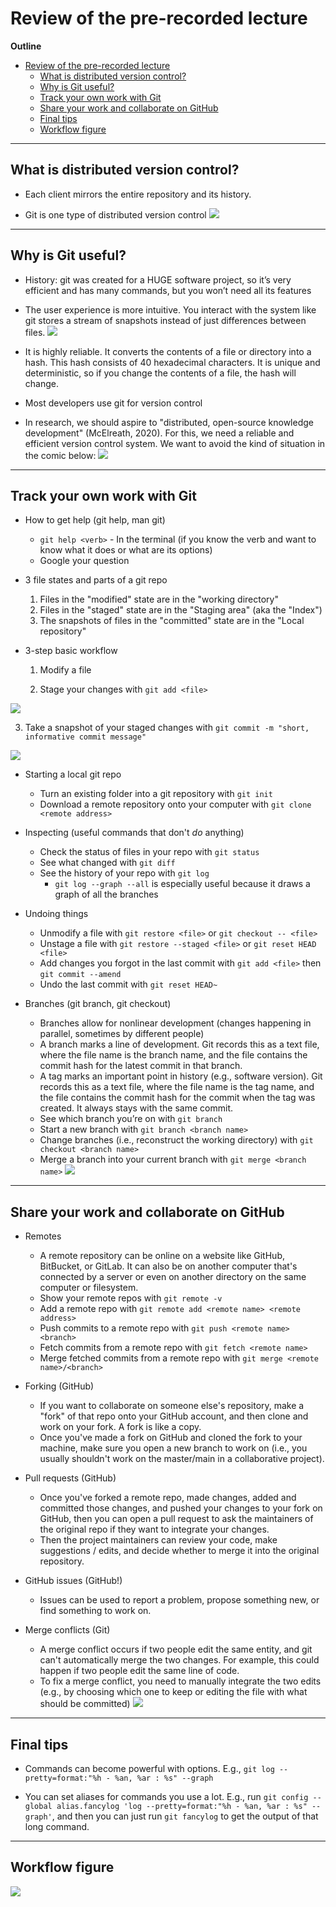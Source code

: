 # Review of the pre-recorded lecture

**Outline**

- [Review of the pre-recorded lecture](#review-of-the-pre-recorded-lecture)
  - [What is distributed version control?](#what-is-distributed-version-control)
  - [Why is Git useful?](#why-is-git-useful)
  - [Track your own work with Git](#track-your-own-work-with-git)
  - [Share your work and collaborate on GitHub](#share-your-work-and-collaborate-on-github)
  - [Final tips](#final-tips)
  - [Workflow figure](#workflow-figure)

---

## What is distributed version control?

- Each client mirrors the entire repository and its history.

- Git is one type of distributed version control
  ![](figures/distributed-version-control.png)

---

## Why is Git useful?

- History: git was created for a HUGE software project, so it’s very efficient
  and has many commands, but you won’t need all its features

- The user experience is more intuitive. You interact with the system like git
  stores a stream of snapshots instead of just differences between files.
  ![](figures/stream-of-snapshots.png)

- It is highly reliable. It converts the contents of a file or directory into a
  hash. This hash consists of 40 hexadecimal characters. It is unique and
  deterministic, so if you change the contents of a file, the hash will change.

- Most developers use git for version control

- In research, we should aspire to "distributed, open-source knowledge
  development" (McElreath, 2020). For this, we need a reliable and efficient
  version control system. We want to avoid the kind of situation in the comic
  below: ![](figures/piled-higher-and-deeper.png)

---

## Track your own work with Git

- How to get help (git help, man git)

  - `git help <verb>` - In the terminal (if you know the verb and want to know
    what it does or what are its options)
  - Google your question

- 3 file states and parts of a git repo

  1. Files in the "modified" state are in the "working directory"
  2. Files in the "staged" state are in the "Staging area" (aka the "Index")
  3. The snapshots of files in the "committed" state are in the "Local
     repository"

- 3-step basic workflow

  1. Modify a file

  2. Stage your changes with `git add <file>`

![](figures/git-add.gif)

3. Take a snapshot of your staged changes with
   `git commit -m "short, informative commit message"`

![](figures/git-commit.png)

- Starting a local git repo

  - Turn an existing folder into a git repository with `git init`
  - Download a remote repository onto your computer with
    `git clone <remote address>`

- Inspecting (useful commands that don't _do_ anything)

  - Check the status of files in your repo with `git status`
  - See what changed with `git diff`
  - See the history of your repo with `git log`
    - `git log --graph --all` is especially useful because it draws a graph of
      all the branches

- Undoing things

  - Unmodify a file with `git restore <file>` or `git checkout -- <file>`
  - Unstage a file with `git restore --staged <file>` or `git reset HEAD <file>`
  - Add changes you forgot in the last commit with `git add <file>` then
    `git commit --amend`
  - Undo the last commit with `git reset HEAD~`

- Branches (git branch, git checkout)
  - Branches allow for nonlinear development (changes happening in parallel,
    sometimes by different people)
  - A branch marks a line of development. Git records this as a text file, where
    the file name is the branch name, and the file contains the commit hash for
    the latest commit in that branch.
  - A tag marks an important point in history (e.g., software version). Git
    records this as a text file, where the file name is the tag name, and the
    file contains the commit hash for the commit when the tag was created. It
    always stays with the same commit.
  - See which branch you’re on with `git branch`
  - Start a new branch with `git branch <branch name>`
  - Change branches (i.e., reconstruct the working directory) with
    `git checkout <branch name>`
  - Merge a branch into your current branch with `git merge <branch name>`
    ![](figures/branches__labelled.png)

---

## Share your work and collaborate on GitHub

- Remotes

  - A remote repository can be online on a website like GitHub, BitBucket, or
    GitLab. It can also be on another computer that's connected by a server or
    even on another directory on the same computer or filesystem.
  - Show your remote repos with `git remote -v`
  - Add a remote repo with `git remote add <remote name> <remote address>`
  - Push commits to a remote repo with `git push <remote name> <branch>`
  - Fetch commits from a remote repo with `git fetch <remote name>`
  - Merge fetched commits from a remote repo with
    `git merge <remote name>/<branch>`

- Forking (GitHub)

  - If you want to collaborate on someone else's repository, make a "fork" of
    that repo onto your GitHub account, and then clone and work on your fork. A
    fork is like a copy.
  - Once you've made a fork on GitHub and cloned the fork to your machine, make
    sure you open a new branch to work on (i.e., you usually shouldn't work on
    the master/main in a collaborative project).

- Pull requests (GitHub)

  - Once you've forked a remote repo, made changes, added and committed those
    changes, and pushed your changes to your fork on GitHub, then you can open a
    pull request to ask the maintainers of the original repo if they want to
    integrate your changes.
  - Then the project maintainers can review your code, make suggestions / edits,
    and decide whether to merge it into the original repository.

- GitHub issues (GitHub!)

  - Issues can be used to report a problem, propose something new, or find
    something to work on.

- Merge conflicts (Git)
  - A merge conflict occurs if two people edit the same entity, and git can't
    automatically merge the two changes. For example, this could happen if two
    people edit the same line of code.
  - To fix a merge conflict, you need to manually integrate the two edits (e.g.,
    by choosing which one to keep or editing the file with what should be
    committed) ![](figures/merge-conflict.png)

---

## Final tips

- Commands can become powerful with options. E.g.,
  `git log --pretty=format:"%h - %an, %ar : %s" --graph`

- You can set aliases for commands you use a lot. E.g., run
  `git config --global alias.fancylog 'log --pretty=format:"%h - %an, %ar : %s" --graph'`,
  and then you can just run `git fancylog` to get the output of that long
  command.

---

## Workflow figure

![](figures/workflow_figure__full.png)
